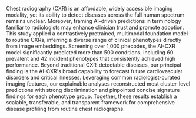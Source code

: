 Chest radiography (CXR) is an affordable, widely accessible imaging modality, yet its ability to detect diseases across the full human spectrum remains unclear. Moreover, framing AI-driven predictions in terminology familiar to radiologists may enhance clinician trust and promote adoption. This study applied a contrastively pretrained, multimodal foundation model to routine CXRs, inferring a diverse range of clinical phenotypes directly from image embeddings. Screening over 1,000 phecodes, the AI-CXR model significantly predicted more than 500 conditions, including 60 prevalent and 42 incident phenotypes that consistently achieved high performance. Beyond traditional CXR-detectable diseases, our principal finding is the AI-CXR's broad capability to forecast future cardiovascular disorders and critical illnesses. Leveraging common radiologist-curated imaging features, our explainable analyses reconstructed most cluster-level predictions with strong discrimination and pinpointed concise signature findings for each phenotype group. Together, these results establish a scalable, transferable, and transparent framework for comprehensive disease profiling from routine chest radiographs.
